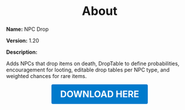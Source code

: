 <h1 style="text-align:center; font-size:2rem; font-weight:bold;">About</h1>

**Name:**
NPC Drop

**Version:**
1.20

**Description:**

Adds NPCs that drop items on death, DropTable to define probabilities, encouragement for looting, editable drop tables per NPC type, and weighted chances for rare items.




<p align="center"><a href="https://github.com/LiliaFramework/Modules/raw/refs/heads/gh-pages/npcdrop.zip" style="display:inline-block;padding:12px 24px;font-size:1.5rem;font-weight:bold;text-decoration:none;color:#fff;background-color:var(--md-primary-fg-color,#007acc);border-radius:4px;">DOWNLOAD HERE</a></p>